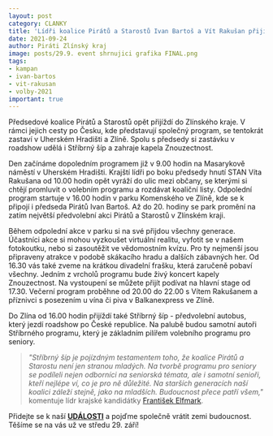 ```yaml
---
layout: post
category: CLANKY
title: 'Lídři koalice Pirátů a Starostů Ivan Bartoš a Vít Rakušan přijíždí do Zlínského kraje. Zatím největší krajská předvolební akce proběhne ve středu 29. září v Uherském Hradišti a ve Zlíně'
date: 2021-09-24
author: Piráti Zlínský kraj
image: posts/29.9. event shrnujici grafika FINAL.png
tags: 
- kampan
- ivan-bartos
- vit-rakusan
- volby-2021
important: true
---
```


Předsedové koalice Pirátů a Starostů opět přijíždí do Zlínského kraje. V rámci jejich cesty po Česku, kde představují společný program, se tentokrát zastaví v Uherském Hradišti a Zlíně. Spolu s předsedy si zastávku v roadshow udělá i Stříbrný šíp a zahraje kapela Znouzectnost. 

Den začínáme dopoledním programem již v 9.00 hodin na Masarykově náměstí v Uherském Hradišti. Krajští lídři po boku předsedy hnutí STAN Víta Rakušana od 10.00 hodin opět vyráží do ulic mezi občany, se kterými si chtějí promluvit o volebním programu a rozdávat koaliční listy. Odpolední program startuje v 16.00 hodin v parku Komenského ve Zlíně, kde se k připojí i předseda Pirátů Ivan Bartoš. Až do 20. hodiny se park promění na zatím největší předvolební akci Pirátů a Starostů v Zlínském kraji. 

Během odpolední akce v parku si na své přijdou všechny generace. Účastníci akce si mohou vyzkoušet virtuální realitu, vyfotit se v našem fotokoutku, nebo si zasoutěžit ve vědomostním kvízu. Pro ty nejmenší jsou připraveny atrakce v podobě skákacího hradu a dalších zábavných her. Od 16.30 vás také zveme na krátkou divadelní frašku, která zaručeně pobaví všechny. Jedním z vrcholů programu bude živý koncert kapely Znouzectnost. Na vystoupení se můžete přijít podívat na hlavní stage od 17.30. Večerní program proběhne od 20.00 do 22.00 s Vítem Rakušanem a příznivci s posezením u vína či piva v Balkanexpress ve Zlíně.

Do Zlína od 16.00 hodin přijíždí také Stříbrný šíp - předvolební autobus, který jezdí roadshow po České republice. Na palubě budou samotní autoři Stříbrného programu, který je základním pilířem volebního programu pro seniory.  

> *"Stříbrný šíp je pojízdným testamentem toho, že koalice Pirátů a Starostu není jen stranou mladých. Na tvorbě programu pro seniory se podíleli nejen odborníci na seniorská témata, ale i samotní senioři, kteří nejlépe ví, co je pro ně důležité. Na starších generacích naší koalici záleží stejně, jako na mladších. Budoucnost přece patří všem,"* komentuje lídr krajské kandidátky [František Elfmark](https://zlinsky.pirati.cz/lide/frantisek-elfmark/). 
> 

Přidejte se k naší **[UDÁLOSTI](https://fb.me/e/13ONY2bh6)** a pojďme společně vrátit zemi budoucnost. Těšíme se na vás už ve středu 29. září!
